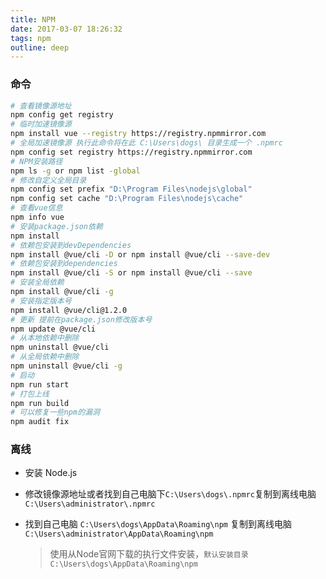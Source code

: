 ```yaml
---
title: NPM
date: 2017-03-07 18:26:32
tags: npm
outline: deep
---
```


### 命令

  ```sh
  # 查看镜像源地址
  npm config get registry
  # 临时加速镜像源
  npm install vue --registry https://registry.npmmirror.com
  # 全局加速镜像源 执行此命令将在此 C:\Users\dogs\ 目录生成一个 .npmrc
  npm config set registry https://registry.npmmirror.com
  # NPM安装路径
  npm ls -g or npm list -global
  # 修改自定义全局目录
  npm config set prefix "D:\Program Files\nodejs\global"
  npm config set cache "D:\Program Files\nodejs\cache"
  # 查看vue信息
  npm info vue
  # 安装package.json依赖
  npm install
  # 依赖包安装到devDependencies
  npm install @vue/cli -D or npm install @vue/cli --save-dev
  # 依赖包安装到dependencies 
  npm install @vue/cli -S or npm install @vue/cli --save
  # 安装全局依赖
  npm install @vue/cli -g
  # 安装指定版本号
  npm install @vue/cli@1.2.0
  # 更新 提前在package.json修改版本号
  npm update @vue/cli
  # 从本地依赖中删除
  npm uninstall @vue/cli
  # 从全局依赖中删除
  npm uninstall @vue/cli -g
  # 启动
  npm run start
  # 打包上线
  npm run build
  # 可以修复一些npm的漏洞
  npm audit fix
  ```

### 离线

- 安装 Node.js
- 修改镜像源地址或者找到自己电脑下`C:\Users\dogs\.npmrc`复制到离线电脑`C:\Users\administrator\.npmrc`
- 找到自己电脑 `C:\Users\dogs\AppData\Roaming\npm` 复制到离线电脑 `C:\Users\administrator\AppData\Roaming\npm`

  > 使用从Node官网下载的执行文件安装，`默认安装目录 C:\Users\dogs\AppData\Roaming\npm`